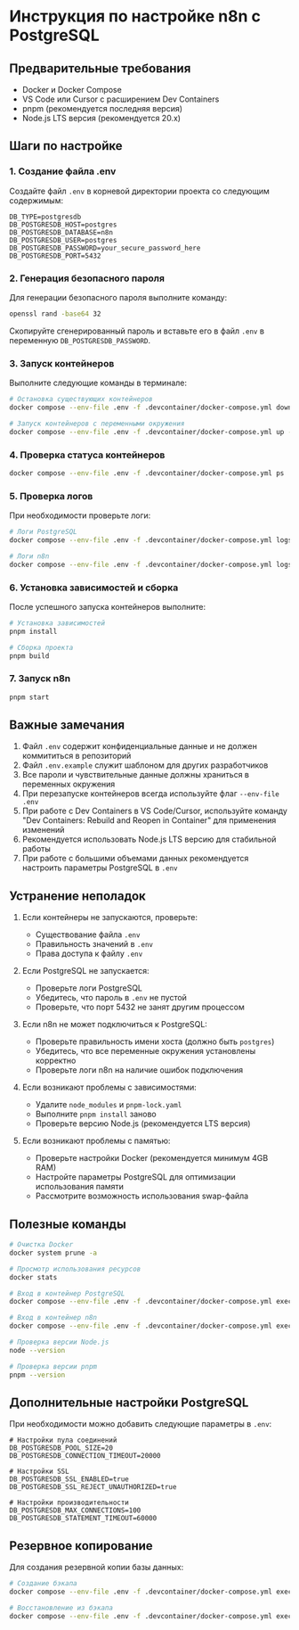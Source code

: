 # Инструкция по настройке n8n с PostgreSQL

## Предварительные требования
- Docker и Docker Compose
- VS Code или Cursor с расширением Dev Containers
- pnpm (рекомендуется последняя версия)
- Node.js LTS версия (рекомендуется 20.x)

## Шаги по настройке

### 1. Создание файла .env
Создайте файл `.env` в корневой директории проекта со следующим содержимым:
```env
DB_TYPE=postgresdb
DB_POSTGRESDB_HOST=postgres
DB_POSTGRESDB_DATABASE=n8n
DB_POSTGRESDB_USER=postgres
DB_POSTGRESDB_PASSWORD=your_secure_password_here
DB_POSTGRESDB_PORT=5432
```

### 2. Генерация безопасного пароля
Для генерации безопасного пароля выполните команду:
```bash
openssl rand -base64 32
```
Скопируйте сгенерированный пароль и вставьте его в файл `.env` в переменную `DB_POSTGRESDB_PASSWORD`.

### 3. Запуск контейнеров
Выполните следующие команды в терминале:
```bash
# Остановка существующих контейнеров
docker compose --env-file .env -f .devcontainer/docker-compose.yml down

# Запуск контейнеров с переменными окружения
docker compose --env-file .env -f .devcontainer/docker-compose.yml up -d
```

### 4. Проверка статуса контейнеров
```bash
docker compose --env-file .env -f .devcontainer/docker-compose.yml ps
```

### 5. Проверка логов
При необходимости проверьте логи:
```bash
# Логи PostgreSQL
docker compose --env-file .env -f .devcontainer/docker-compose.yml logs postgres

# Логи n8n
docker compose --env-file .env -f .devcontainer/docker-compose.yml logs n8n
```

### 6. Установка зависимостей и сборка
После успешного запуска контейнеров выполните:
```bash
# Установка зависимостей
pnpm install

# Сборка проекта
pnpm build
```

### 7. Запуск n8n
```bash
pnpm start
```

## Важные замечания
1. Файл `.env` содержит конфиденциальные данные и не должен коммититься в репозиторий
2. Файл `.env.example` служит шаблоном для других разработчиков
3. Все пароли и чувствительные данные должны храниться в переменных окружения
4. При перезапуске контейнеров всегда используйте флаг `--env-file .env`
5. При работе с Dev Containers в VS Code/Cursor, используйте команду "Dev Containers: Rebuild and Reopen in Container" для применения изменений
6. Рекомендуется использовать Node.js LTS версию для стабильной работы
7. При работе с большими объемами данных рекомендуется настроить параметры PostgreSQL в `.env`

## Устранение неполадок
1. Если контейнеры не запускаются, проверьте:
   - Существование файла `.env`
   - Правильность значений в `.env`
   - Права доступа к файлу `.env`

2. Если PostgreSQL не запускается:
   - Проверьте логи PostgreSQL
   - Убедитесь, что пароль в `.env` не пустой
   - Проверьте, что порт 5432 не занят другим процессом

3. Если n8n не может подключиться к PostgreSQL:
   - Проверьте правильность имени хоста (должно быть `postgres`)
   - Убедитесь, что все переменные окружения установлены корректно
   - Проверьте логи n8n на наличие ошибок подключения

4. Если возникают проблемы с зависимостями:
   - Удалите `node_modules` и `pnpm-lock.yaml`
   - Выполните `pnpm install` заново
   - Проверьте версию Node.js (рекомендуется LTS версия)

5. Если возникают проблемы с памятью:
   - Проверьте настройки Docker (рекомендуется минимум 4GB RAM)
   - Настройте параметры PostgreSQL для оптимизации использования памяти
   - Рассмотрите возможность использования swap-файла

## Полезные команды
```bash
# Очистка Docker
docker system prune -a

# Просмотр использования ресурсов
docker stats

# Вход в контейнер PostgreSQL
docker compose --env-file .env -f .devcontainer/docker-compose.yml exec postgres psql -U postgres

# Вход в контейнер n8n
docker compose --env-file .env -f .devcontainer/docker-compose.yml exec n8n sh

# Проверка версии Node.js
node --version

# Проверка версии pnpm
pnpm --version
```

## Дополнительные настройки PostgreSQL
При необходимости можно добавить следующие параметры в `.env`:
```env
# Настройки пула соединений
DB_POSTGRESDB_POOL_SIZE=20
DB_POSTGRESDB_CONNECTION_TIMEOUT=20000

# Настройки SSL
DB_POSTGRESDB_SSL_ENABLED=true
DB_POSTGRESDB_SSL_REJECT_UNAUTHORIZED=true

# Настройки производительности
DB_POSTGRESDB_MAX_CONNECTIONS=100
DB_POSTGRESDB_STATEMENT_TIMEOUT=60000
```

## Резервное копирование
Для создания резервной копии базы данных:
```bash
# Создание бэкапа
docker compose --env-file .env -f .devcontainer/docker-compose.yml exec postgres pg_dump -U postgres n8n > backup.sql

# Восстановление из бэкапа
docker compose --env-file .env -f .devcontainer/docker-compose.yml exec -T postgres psql -U postgres n8n < backup.sql
```
